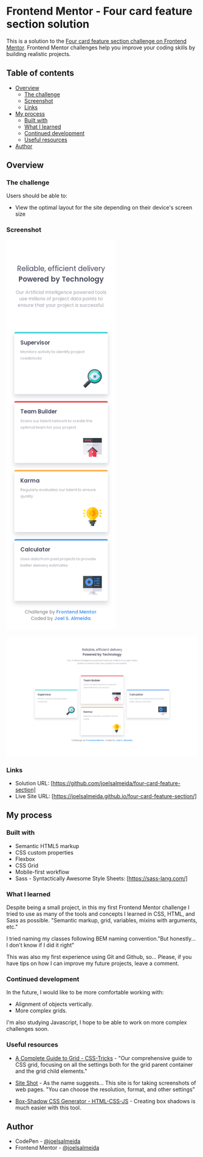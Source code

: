 # Frontend Mentor - Four card feature section solution

This is a solution to the [Four card feature section challenge on Frontend Mentor](https://www.frontendmentor.io/challenges/four-card-feature-section-weK1eFYK). Frontend Mentor challenges help you improve your coding skills by building realistic projects. 

## Table of contents

- [Overview](#overview)
  - [The challenge](#the-challenge)
  - [Screenshot](#screenshot)
  - [Links](#links)
- [My process](#my-process)
  - [Built with](#built-with)
  - [What I learned](#what-i-learned)
  - [Continued development](#continued-development)
  - [Useful resources](#useful-resources)
- [Author](#author)

## Overview

### The challenge

Users should be able to:

- View the optimal layout for the site depending on their device's screen size

### Screenshot

![Mobile version - 375](screenshots\four-card-feature-section_375.png)

![Desktop version - 1440](screenshots\four-card-feature-section_1440.png)

### Links

- Solution URL: [https://github.com/joelsalmeida/four-card-feature-section]
- Live Site URL: [https://joelsalmeida.github.io/four-card-feature-section/]

## My process

### Built with

- Semantic HTML5 markup
- CSS custom properties
- Flexbox
- CSS Grid
- Mobile-first workflow
- Sass - Syntactically Awesome Style Sheets: [https://sass-lang.com/]

### What I learned

Despite being a small project, in this my first Frontend Mentor challenge I tried to use as many of the tools and concepts I learned in CSS, HTML, and Sass as possible. "Semantic markup, grid, variables, mixins with arguments, etc."

I tried naming my classes following BEM naming convention."But honestly... I don't know if I did it right"

This was also my first experience using Git and Github, so... Please, if you have tips on how I can improve my future projects, leave a comment.

### Continued development

In the future, I would like to be more comfortable working with:

- Alignment of objects vertically.
- More complex grids.

I'm also studying Javascript, I hope to be able to work on more complex challenges soon.

### Useful resources

- [A Complete Guide to Grid - CSS-Tricks](https://css-tricks.com/snippets/css/complete-guide-grid/) - "Our comprehensive guide to CSS grid, focusing on all the settings both for the grid parent container and the grid child elements."

- [Site Shot](https://www.site-shot.com/) - As the name suggests... This site is for taking screenshots of web pages. "You can choose the resolution, format, and other settings"

- [Box-Shadow CSS Generator - HTML-CSS-JS](https://html-css-js.com/css/generator/box-shadow/) - Creating box shadows is much easier with this tool.

## Author

- CodePen - [@joelsalmeida](https://codepen.io/joelsalmeida)
- Frontend Mentor - [@joelsalmeida](https://www.frontendmentor.io/profile/joelsalmeida)